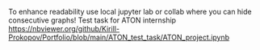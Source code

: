 To enhance readability use local jupyter lab or collab where you can hide consecutive graphs!
Test task for ATON internship
https://nbviewer.org/github/Kirill-Prokopov/Portfolio/blob/main/ATON_test_task/ATON_project.ipynb
